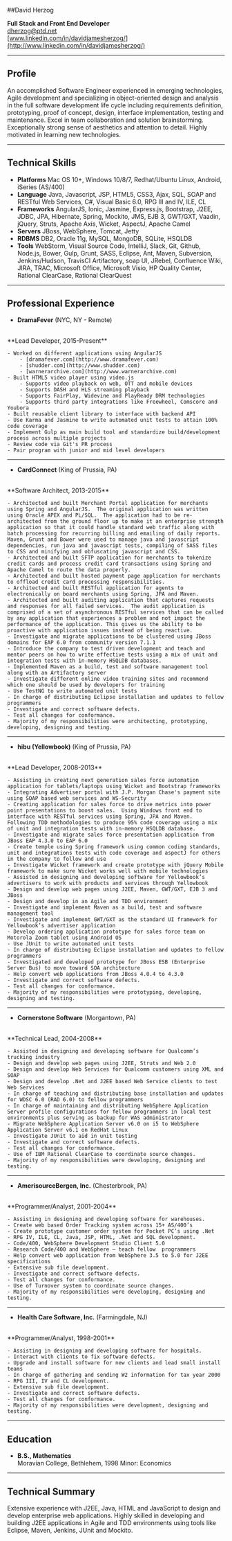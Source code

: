 ##David Herzog

**Full Stack and Front End Developer**
<br>
dherzog@ptd.net
<br>
[www.linkedin.com/in/davidjamesherzog/](http://www.linkedin.com/in/davidjamesherzog/)

***
Profile
---------
An accomplished Software Engineer experienced in emerging technologies, Agile development and specializing in object-oriented design and analysis in the full software development life cycle including requirements definition, prototyping, proof of concept, design, interface implementation, testing and maintenance.  Excel in team collaboration and solution brainstorming.  Exceptionally strong sense of aesthetics and attention to detail.  Highly motivated in learning new technologies.

***
Technical Skills
---------

* **Platforms**  Mac OS 10+, Windows 10/8/7, Redhat/Ubuntu Linux, Android, iSeries (AS/400)
* **Language**  Java, Javascript, JSP, HTML5, CSS3, Ajax, SQL, SOAP and RESTful Web Services, C#, Visual Basic 6.0, RPG III and IV, ILE, CL
* **Frameworks**  AngularJS, Ionic, Jasmine, Express.js, Bootstrap, J2EE, JDBC, JPA, Hibernate, Spring, Mockito, JMS, EJB 3, GWT/GXT, Vaadin, jQuery, Struts, Apache Axis, Wicket, AspectJ, Apache Camel
* **Servers**	 JBoss, WebSphere, Tomcat, Jetty	
* **RDBMS**  DB2, Oracle 11g, MySQL, MongoDB, SQLite, HSQLDB
* **Tools**  WebStorm, Visual Source Code, IntelliJ, Slack, Git, Github, Node.js, Bower, Gulp, Grunt, SASS, Eclipse, Ant, Maven, Subversion, Jenkins/Hudson, TravisCI Artifactory, soap UI, JRebel, Confluence Wiki, JIRA, TRAC, Microsoft Office, Microsoft Visio, HP Quality Center, Rational ClearCase, Rational ClearQuest


***
Professional Experience
---------

*   **DramaFever** (NYC, NY - Remote)
<br>
    **Lead Develeper, 2015-Present**

    - Worked on different applications using AngularJS
        - [dramafever.com](http://www.dramafever.com)
        - [shudder.com](http://www.shudder.com)
        - [warnerarchive.com](http://www.warnerarchive.com)
    - Built HTML5 video player using video.js
        - Supports video playback on web, OTT and mobile devices
        - Supports DASH and HLS streaming playback
        - Supports FairPlay, Widevine and PlayReady DRM technologies
        - Supports third party integrations like Freewheel, Comscore and Youbora
    - Built reusable client library to interface with backend API
    - Use Karma and Jasmine to write automated unit tests to attain 100% code coverage
    - Implement Gulp as main build tool and standardize build/development process across multiple projects
    - Review code via Git's PR process
    - Pair program with junior and mid level developers

***

*   **CardConnect** (King of Prussia, PA)
<br>
    **Software Architect, 2013-2015**
    
    - Architected and built Merchant Portal application for merchants using Spring and AngularJS.  The original application was written using Oracle APEX and PL/SQL.  The application had to be re-architected from the ground floor up to make it an enterprise strength application so that it could handle standard web traffic along with batch processing for recurring billing and emailing of daily reports.  Maven, Grunt and Bower were used to manage java and javascript dependencies, run java and javascript tests, compiling of SASS files to CSS and minifying and obfuscating javascript and CSS.
    - Architected and built SFTP application for merchants to tokenize credit cards and process credit card transactions using Spring and Apache Camel to route the data properly.
    - Architected and built hosted payment page application for merchants to offload credit card processing responsibilities.
    - Architected and built RESTful application for agents to electronically on board merchants using Spring, JPA and Maven.
    - Architected and built auditing application that captures requests and responses for all failed services.  The audit application is comprised of a set of asynchronous RESTful services that can be called by any application that experiences a problem and not impact the performance of the application. This gives us the ability to be proactive with application issues instead of being reactive.
    - Investigate and migrate applications to be clustered using JBoss domains for EAP 6.0 from community version 7.1.1
    - Introduce the company to test driven development and teach and mentor peers on how to write effective tests using a mix of unit and integration tests with in-memory HSQLDB databases.
    - Implemented Maven as a build, test and software management tool along with an Artifactory server
    - Investigate different online video training sites and recommend which one should be used by developers for training
    - Use TestNG to write automated unit tests
    - In charge of distributing Eclipse installation and updates to fellow programmers
    - Investigate and correct software defects.
    - Test all changes for conformance.
    - Majority of my responsibilities were architecting, prototyping, developing, designing and testing.

***

*   **hibu (Yellowbook)** (King of Prussia, PA)
<br>
    **Lead Developer, 2008-2013**

    - Assisting in creating next generation sales force automation application for tablets/laptops using Wicket and Bootstrap frameworks 
    - Integrating Advertiser portal with J.P. Morgan Chase's payment site using SOAP based web services and WS-Security 
    - Creating application for sales force to drive metrics into power point presentations to boost sales.  Using Windows front end to interface with RESTful services using Spring, JPA and Maven.  Following TDD methodologies to produce 95% code coverage using a mix of unit and integration tests with in-memory HSQLDB database.
    - Investigate and migrate sales force presentation application from JBoss EAP 4.3.0 to EAP 6.0 
    - Create temple using Spring framework using common coding standards, unit and integrations tests with code coverage and aspectJ for others in the company to follow and use 
    - Investigate Wicket framework and create prototype with jQuery Mobile framework to make sure Wicket works well with mobile technologies 
    - Assisted in designing and developing software for Yellowbook’s advertisers to work with products and services through Yellowbook
    - Design and develop web pages using J2EE, Maven, GWT/GXT, EJB 3 and JBoss
    - Design and develop in an Agile and TDD environment
    - Investigate and implement Maven as a build, test and software management tool
    - Investigate and implement GWT/GXT as the standard UI framework for Yellowbook’s advertiser application
    - Develop ordering application prototype for sales force team on Motorola Zoom tablet using Android OS
    - Use JUnit to write automated unit tests
    - In charge of distributing Eclipse installation and updates to fellow programmers
    - Investigated and developed prototype for JBoss ESB (Enterprise Server Bus) to move toward SOA architecture
    - Help convert web applications from JBoss 4.0.4 to 4.3.0
    - Investigate and correct software defects.
    - Test all changes for conformance.
    - Majority of my responsibilities were prototyping, developing, designing and testing.

***

*   **Cornerstone Software** (Morgantown, PA)
<br>
    **Technical Lead, 2004-2008**

    - Assisted in designing and developing software for Qualcomm’s trucking industry
    - Design and develop web pages using J2EE, Struts and Web 2.0
    - Design and develop Web Services for Qualcomm customers using XML and SOAP
    - Design and develop .Net and J2EE based Web Service clients to test Web Services
    - In charge of teaching and distributing base installation and updates for WDSC 6.0 (RAD 6.0) to fellow programmers
    - In charge of maintaining and distributing WebSphere Application Server profile configurations for fellow programmers in local test environments plus serving as backup for WAS administrator
    - Migrate WebSphere Application Server v6.0 on i5 to WebSphere Application Server v6.1 on RedHat Linux
    - Investigate JUnit to aid in unit testing
    - Investigate and correct software defects.
    - Test all changes for conformance.
    - Use of IBM Rational ClearCase to coordinate source changes.
    - Majority of my responsibilities were developing, designing and testing.

***

*   **AmerisourceBergen, Inc.** (Chesterbrook, PA)
<br>
    **Programmer/Analyst, 2001-2004**

    - Assisting in designing and developing software for warehouses.
    - Create web based Order Tracking system across 15+ AS/400’s
    - Create prototype customer order system for Pocket PC’s using .Net
    - RPG IV, ILE, CL, Java, JSP, HTML, .Net and SQL development.
    - Code/400, WebSphere Development Studio Client 5.0
    - Research Code/400 and WebSphere – teach fellow  programmers
    - Help convert web application from WebSphere 3.5 to 5.0 for J2EE  specifications
    - Extensive sub file development.
    - Investigate and correct software defects.
    - Test all changes for conformance.
    - Use of Turnover system to coordinate source changes.
    - Majority of my responsibilities were developing, designing and testing.

***

*   **Health Care Software, Inc.** (Farmingdale, NJ)
<br>
    **Programmer/Analyst, 1998-2001**

    - Assisting in designing and developing software for hospitals.
    - Interact with clients to fix software defects.
    - Upgrade and install software for new clients and lead small install teams
    - In charge of gathering and sending W2 information for tax year 2000
    - RPG III, IV and CL development.
    - Extensive sub file development.
    - Investigate and correct software defects.
    - Test all changes for conformance.
    - Majority of my responsibilities were development, designing and testing.

***
Education
---------

* **B.S., Mathematics**  
  Moravian College, Bethlehem, 1998 Minor: Economics

***
Technical Summary
---------

Extensive experience with J2EE, Java, HTML and JavaScript to design and develop enterprise web applications.  Highly skilled in developing and building J2EE applications in Agile and TDD environments using tools like Eclipse, Maven, Jenkins, JUnit and Mockito.  


